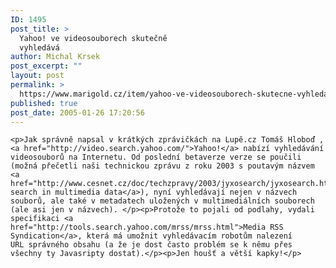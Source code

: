 ```yaml
---
ID: 1495
post_title: >
  Yahoo! ve videosouborech skutečně
  vyhledává
author: Michal Krsek
post_excerpt: ""
layout: post
permalink: >
  https://www.marigold.cz/item/yahoo-ve-videosouborech-skutecne-vyhledava
published: true
post_date: 2005-01-26 17:20:56
---
```

	<p>Jak správně napsal v krátkých zprávičkách na Lupě.cz Tomáš Hloboď ,<a href="http://video.search.yahoo.com/">Yahoo!</a> nabízí vyhledávání videosouborů na Internetu. Od poslední betaverze verze se poučili (možná přečetli naši technickou zprávu z roku 2003 s poutavým názvem <a href="http://www.cesnet.cz/doc/techzpravy/2003/jyxosearch/jyxosearch.html">Internet search in multimedia data</a>), nyní vyhledávají nejen v názvech souborů, ale také v metadatech uložených v multimediálních souborech (ale asi jen v názvech). </p><p>Protože to pojali od podlahy, vydali specifikaci <a href="http://tools.search.yahoo.com/mrss/mrss.html">Media RSS Syndication</a>, která má umožnit vyhledávacím robotům nalezení URL správného obsahu (a že je dost často problém se k němu přes všechny ty Javasripty dostat).</p><p>Jen houšť a větší kapky!</p>